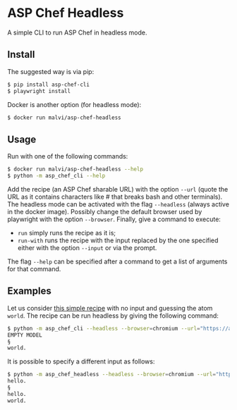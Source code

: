 # ASP Chef Headless

A simple CLI to run ASP Chef in headless mode.


## Install

The suggested way is via pip:
```bash
$ pip install asp-chef-cli
$ playwright install
```

Docker is another option (for headless mode):
```bash
$ docker run malvi/asp-chef-headless
```




## Usage

Run with one of the following commands:
```bash
$ docker run malvi/asp-chef-headless --help
$ python -m asp_chef_cli --help
```

Add the recipe (an ASP Chef sharable URL) with the option `--url` (quote the URL as it contains characters like # that breaks bash and other terminals).
The headless mode can be activated with the flag `--headless` (always active in the docker image).
Possibly change the default browser used by playwright with the option `--browser`.
Finally, give a command to execute:
* `run` simply runs the recipe as it is;
* `run-with` runs the recipe with the input replaced by the one specified either with the option `--input` or via the prompt.

The flag `--help` can be specified after a command to get a list of arguments for that command.


## Examples

Let us consider [this simple recipe](https://asp-chef.alviano.net/#eJxtkNuOgjAQhl+plNUsl4srUKIQEXu6s+Ch2CIJIpan33bdRC/2ajKnf/75DibtRBt69QLNiUGSbkfJyawRsFAUqqFKMEBNpxl5TNz1YvzXC7w6ee5xHfUV3PWoTRWDauRbq+X3ck82MpfpJf/ePXhZGS6Bn+mltyo3MGvYLS8Z5AsAGVzOuN5AppGtr+Vqkd6rGBtGi07AD6dRchIZBk+nkgQXbr0gOUrhh2BPgqEyaH4w6VTHwfjuldFwFMlF5m1hauL8ZVfhV69cn9We1Ff3w7r5Gu1dW38op4famy/8tOcJGH5vtfjGNDaouRo3x4iaOF2/aT1ZURhNFGZ30Wag0pFlW0z/8vNDw0nRMRgBxwup4Mh0NPGSAep9OgaW5flOIR4YdD8XRxuHOsbDizkOjtgLfgC4qpvc%21) with no input and guessing the atom `world`.
The recipe can be run headless by giving the following command:
```bash
$ python -m asp_chef_cli --headless --browser=chromium --url="https://asp-chef.alviano.net/#eJxtkNuOgjAQhl+plNUsl4srUKIQEXu6s+Ch2CIJIpan33bdRC/2ajKnf/75DibtRBt69QLNiUGSbkfJyawRsFAUqqFKMEBNpxl5TNz1YvzXC7w6ee5xHfUV3PWoTRWDauRbq+X3ck82MpfpJf/ePXhZGS6Bn+mltyo3MGvYLS8Z5AsAGVzOuN5AppGtr+Vqkd6rGBtGi07AD6dRchIZBk+nkgQXbr0gOUrhh2BPgqEyaH4w6VTHwfjuldFwFMlF5m1hauL8ZVfhV69cn9We1Ff3w7r5Gu1dW38op4famy/8tOcJGH5vtfjGNDaouRo3x4iaOF2/aT1ZURhNFGZ30Wag0pFlW0z/8vNDw0nRMRgBxwup4Mh0NPGSAep9OgaW5flOIR4YdD8XRxuHOsbDizkOjtgLfgC4qpvc%21" run
EMPTY MODEL
§
world.
```

It is possible to specify a different input as follows:
```bash
$ python -m asp_chef_headless --headless --browser=chromium --url="https://asp-chef.alviano.net/#eJxtkNuOgjAQhl+plNUsl4srUKIQEXu6s+Ch2CIJIpan33bdRC/2ajKnf/75DibtRBt69QLNiUGSbkfJyawRsFAUqqFKMEBNpxl5TNz1YvzXC7w6ee5xHfUV3PWoTRWDauRbq+X3ck82MpfpJf/ePXhZGS6Bn+mltyo3MGvYLS8Z5AsAGVzOuN5AppGtr+Vqkd6rGBtGi07AD6dRchIZBk+nkgQXbr0gOUrhh2BPgqEyaH4w6VTHwfjuldFwFMlF5m1hauL8ZVfhV69cn9We1Ff3w7r5Gu1dW38op4famy/8tOcJGH5vtfjGNDaouRo3x4iaOF2/aT1ZURhNFGZ30Wag0pFlW0z/8vNDw0nRMRgBxwup4Mh0NPGSAep9OgaW5flOIR4YdD8XRxuHOsbDizkOjtgLfgC4qpvc%21" run-with --input "hello."
hello.
§
hello.
world.
```